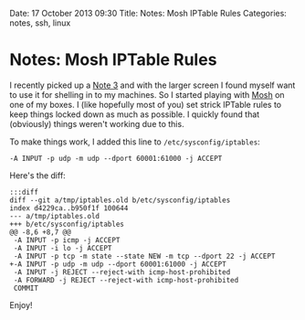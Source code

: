 Date: 17 October 2013 09:30
Title: Notes: Mosh IPTable Rules
Categories: notes, ssh, linux

# Notes: Mosh IPTable Rules

I recently picked up a [Note 3](http://www.samsung.com/us/mobile/cell-phones/SM-N900AZKEATT) and with the larger screen I found myself want to use it for shelling in to my machines. So I started playing with [Mosh](http://mosh.mit.edu/) on one of my boxes. I (like hopefully most of you) set strick IPTable rules to keep things locked down as much as possible. I quickly found that (obviously) things weren't working due to this.

To make things work, I added this line to `/etc/sysconfig/iptables`:

    -A INPUT -p udp -m udp --dport 60001:61000 -j ACCEPT

Here's the diff:

    :::diff
    diff --git a/tmp/iptables.old b/etc/sysconfig/iptables
    index d4229ca..b950f1f 100644
    --- a/tmp/iptables.old
    +++ b/etc/sysconfig/iptables
    @@ -8,6 +8,7 @@
     -A INPUT -p icmp -j ACCEPT 
     -A INPUT -i lo -j ACCEPT 
     -A INPUT -p tcp -m state --state NEW -m tcp --dport 22 -j ACCEPT 
    +-A INPUT -p udp -m udp --dport 60001:61000 -j ACCEPT
     -A INPUT -j REJECT --reject-with icmp-host-prohibited 
     -A FORWARD -j REJECT --reject-with icmp-host-prohibited 
     COMMIT

Enjoy!
